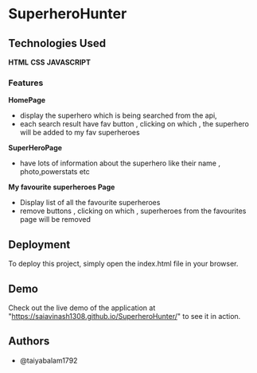 # SuperheroHunter


## Technologies Used
**HTML**
**CSS**
**JAVASCRIPT**

### Features
**HomePage**
   - display the superhero which is being searched from the api,
   - each search result have fav button , clicking on which , the superhero will be added to my fav superheroes

**SuperHeroPage**
   - have lots of information about the superhero like their name , photo,powerstats etc 

**My favourite superheroes Page**
   - Display list of all the favourite superheroes
   - remove buttons , clicking on which , superheroes from the favourites page will be removed 
## Deployment
To deploy this project, simply open the index.html file in your browser.

## Demo

Check out the live demo of the application at "https://saiavinash1308.github.io/SuperheroHunter/" to see it in action.


## Authors

- @taiyabalam1792
